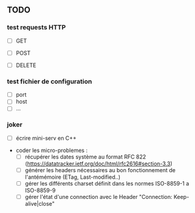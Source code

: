 ## TODO

### test requests HTTP
- [ ] GET
- [ ] POST
- [ ] DELETE


### test fichier de configuration
- [ ] port
- [ ] host
- [ ] ...

### joker
- [ ] écrire mini-serv en C++ 
- coder les micro-problemes :
  - [ ] récupérer les dates système au format RFC 822 (https://datatracker.ietf.org/doc/html/rfc2616#section-3.3)
  - [ ] générer les headers nécessaires au bon fonctionnement de l'antémémoire (ETag, Last-modified..)
  - [ ] gérer les différents charset définit dans les normes ISO-8859-1 a ISO-8859-9
  - [ ] gérer l'état d'une connection avec le Header "Connection: Keep-alive|close"
